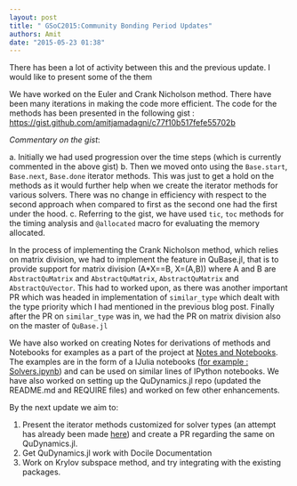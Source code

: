 ```yaml
---
layout: post
title: " GSoC2015:Community Bonding Period Updates"
authors: Amit
date: "2015-05-23 01:38"
---
```


There has been a lot of activity between this and the previous update. I would like to present some of the them

We have worked on the Euler and Crank Nicholson method. There have been many iterations in making the code more efficient. The code for the methods has been presented in the following gist :
https://gist.github.com/amitjamadagni/c77f10b517fefe55702b

_Commentary on the gist_:

  a. Initially we had used progression over the time steps (which is currently commented in the above gist)
  b. Then we moved onto using the `Base.start`, `Base.next`, `Base.done` iterator methods. This was just to get a hold on the methods
     as it would further help when we create the iterator methods for various solvers. There was no change in efficiency with respect to the second approach when compared to first as the second one had the first under the hood.
  c. Referring to the gist, we have used `tic`, `toc` methods for the timing analysis and `@allocated` macro for evaluating the memory allocated.

In the process of implementing the Crank Nicholson method, which relies on matrix division, we had to implement the feature in QuBase.jl, that
is to provide support for matrix division (A*X==B, X=\(A,B)) where A and B are `AbstractQuMatrix` and `AbstractQuMatrix`, `AbstractQuMatrix` and `AbstractQuVector`. This had to worked upon, as there was another important PR which was headed in implementation of `similar_type` which dealt
with the type priority which I had mentioned in the previous blog post. Finally after the PR on `similar_type` was in, we had the PR on matrix division also on the master of `QuBase.jl`

We have also worked on creating Notes for derivations of methods and Notebooks for examples as a part of the project
at [Notes and Notebooks](https://github.com/amitjamadagni/Notes-Notebooks). The examples are in the form of a IJulia notebooks ([for example : Solvers.ipynb](https://github.com/amitjamadagni/Notes-Notebooks/blob/master/Notebooks/Solvers.ipynb)) and can be used on similar lines of IPython notebooks. We have also worked on setting up the QuDynamics.jl repo (updated the README.md and REQUIRE files) and worked on few other enhancements.

  By the next update we aim to:

  1. Present the iterator methods customized for solver types (an attempt has already been made [here](https://gist.github.com/amitjamadagni/c051bcf23726a54f982d)) and create a PR regarding the same on QuDynamics.jl.
  2. Get QuDynamics.jl work with Docile Documentation
  3. Work on Krylov subspace method, and try integrating with the existing packages.
